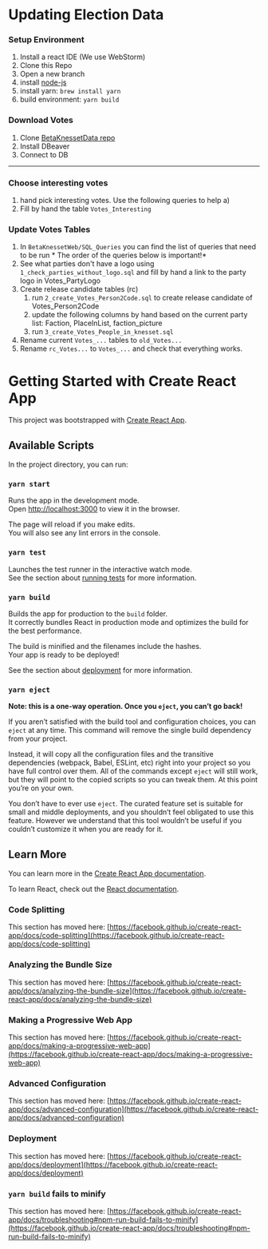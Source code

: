 # Updating Election Data
### Setup Environment
1) Install a react IDE (We use WebStorm)
2) Clone this Repo
3) Open a new branch
4) install [node-js](https://nodejs.org/en/)
5) install yarn: `brew install yarn`
6) build environment: `yarn build`

### Download Votes
1) Clone [BetaKnessetData repo](https://github.com/SgtTepper/BetaKnessetData)
2) Install DBeaver
3) Connect to DB
------

### Choose interesting votes
1) hand pick interesting votes. Use the following queries to help
    a)
2) Fill by hand the table `Votes_Interesting`

### Update Votes Tables
1) In `BetaKnessetWeb/SQL_Queries` you can find the list of queries that need to be run * The order of the queries below is important!*
2) See what parties don't have a logo using `1_check_parties_without_logo.sql` and fill by hand a link to the party logo in Votes_PartyLogo
3) Create release candidate tables (rc)
    1) run `2_create_Votes_Person2Code.sql` to create release candidate of Votes_Person2Code
    2) update the following columns by hand based on the current party list: Faction, PlaceInList, faction_picture
    3) run `3_create_Votes_People_in_knesset.sql`
4) Rename current `Votes_...` tables to `old_Votes...`
5) Rename `rc_Votes...` to `Votes_...` and check that everything works.
# Getting Started with Create React App

This project was bootstrapped with [Create React App](https://github.com/facebook/create-react-app).

## Available Scripts

In the project directory, you can run:

### `yarn start`

Runs the app in the development mode.\
Open [http://localhost:3000](http://localhost:3000) to view it in the browser.

The page will reload if you make edits.\
You will also see any lint errors in the console.

### `yarn test`

Launches the test runner in the interactive watch mode.\
See the section about [running tests](https://facebook.github.io/create-react-app/docs/running-tests) for more information.

### `yarn build`

Builds the app for production to the `build` folder.\
It correctly bundles React in production mode and optimizes the build for the best performance.

The build is minified and the filenames include the hashes.\
Your app is ready to be deployed!

See the section about [deployment](https://facebook.github.io/create-react-app/docs/deployment) for more information.

### `yarn eject`

**Note: this is a one-way operation. Once you `eject`, you can’t go back!**

If you aren’t satisfied with the build tool and configuration choices, you can `eject` at any time. This command will remove the single build dependency from your project.

Instead, it will copy all the configuration files and the transitive dependencies (webpack, Babel, ESLint, etc) right into your project so you have full control over them. All of the commands except `eject` will still work, but they will point to the copied scripts so you can tweak them. At this point you’re on your own.

You don’t have to ever use `eject`. The curated feature set is suitable for small and middle deployments, and you shouldn’t feel obligated to use this feature. However we understand that this tool wouldn’t be useful if you couldn’t customize it when you are ready for it.

## Learn More

You can learn more in the [Create React App documentation](https://facebook.github.io/create-react-app/docs/getting-started).

To learn React, check out the [React documentation](https://reactjs.org/).

### Code Splitting

This section has moved here: [https://facebook.github.io/create-react-app/docs/code-splitting](https://facebook.github.io/create-react-app/docs/code-splitting)

### Analyzing the Bundle Size

This section has moved here: [https://facebook.github.io/create-react-app/docs/analyzing-the-bundle-size](https://facebook.github.io/create-react-app/docs/analyzing-the-bundle-size)

### Making a Progressive Web App

This section has moved here: [https://facebook.github.io/create-react-app/docs/making-a-progressive-web-app](https://facebook.github.io/create-react-app/docs/making-a-progressive-web-app)

### Advanced Configuration

This section has moved here: [https://facebook.github.io/create-react-app/docs/advanced-configuration](https://facebook.github.io/create-react-app/docs/advanced-configuration)

### Deployment

This section has moved here: [https://facebook.github.io/create-react-app/docs/deployment](https://facebook.github.io/create-react-app/docs/deployment)

### `yarn build` fails to minify

This section has moved here: [https://facebook.github.io/create-react-app/docs/troubleshooting#npm-run-build-fails-to-minify](https://facebook.github.io/create-react-app/docs/troubleshooting#npm-run-build-fails-to-minify)
